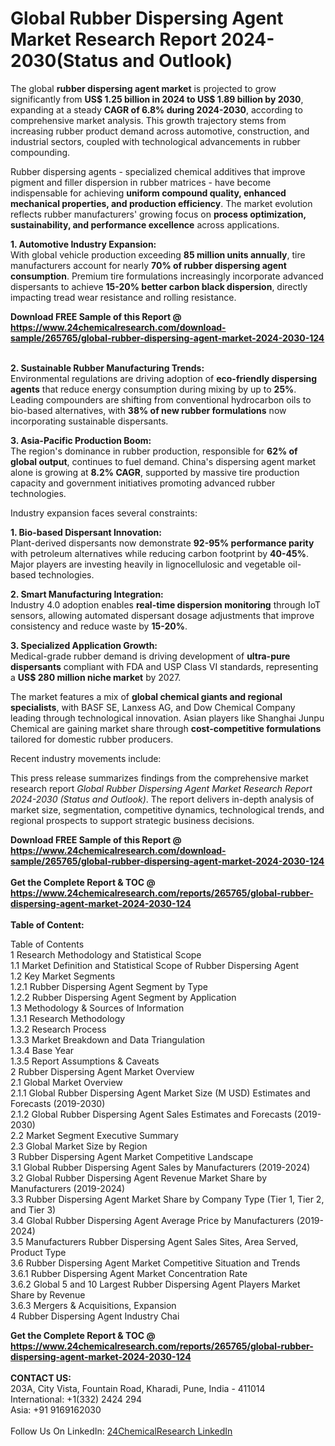 <h1>Global Rubber Dispersing Agent Market Research Report 2024-2030(Status and Outlook)</h1><p>The global <strong>rubber dispersing agent market</strong> is projected to grow significantly from <strong>US$ 1.25 billion in 2024 to US$ 1.89 billion by 2030</strong>, expanding at a steady <strong>CAGR of 6.8% during 2024-2030</strong>, according to comprehensive market analysis. This growth trajectory stems from increasing rubber product demand across automotive, construction, and industrial sectors, coupled with technological advancements in rubber compounding.</p><p>Rubber dispersing agents - specialized chemical additives that improve pigment and filler dispersion in rubber matrices - have become indispensable for achieving <strong>uniform compound quality, enhanced mechanical properties, and production efficiency</strong>. The market evolution reflects rubber manufacturers' growing focus on <strong>process optimization, sustainability, and performance excellence</strong> across applications.</p><p><strong>1. Automotive Industry Expansion:</strong><br>
With global vehicle production exceeding <strong>85 million units annually</strong>, tire manufacturers account for nearly <strong>70% of rubber dispersing agent consumption</strong>. Premium tire formulations increasingly incorporate advanced dispersants to achieve <strong>15-20% better carbon black dispersion</strong>, directly impacting tread wear resistance and rolling resistance.</p><div><b>Download FREE Sample of this Report @ 
            <a href="https://www.24chemicalresearch.com/download-sample/265765/global-rubber-dispersing-agent-market-2024-2030-124">
            https://www.24chemicalresearch.com/download-sample/265765/global-rubber-dispersing-agent-market-2024-2030-124</a></b></div><br><p><strong>2. Sustainable Rubber Manufacturing Trends:</strong><br>
Environmental regulations are driving adoption of <strong>eco-friendly dispersing agents</strong> that reduce energy consumption during mixing by up to <strong>25%</strong>. Leading compounders are shifting from conventional hydrocarbon oils to bio-based alternatives, with <strong>38% of new rubber formulations</strong> now incorporating sustainable dispersants.</p><p><strong>3. Asia-Pacific Production Boom:</strong><br>
The region's dominance in rubber production, responsible for <strong>62% of global output</strong>, continues to fuel demand. China's dispersing agent market alone is growing at <strong>8.2% CAGR</strong>, supported by massive tire production capacity and government initiatives promoting advanced rubber technologies.</p><p>Industry expansion faces several constraints:</p><p><strong>1. Bio-based Dispersant Innovation:</strong><br>
Plant-derived dispersants now demonstrate <strong>92-95% performance parity</strong> with petroleum alternatives while reducing carbon footprint by <strong>40-45%</strong>. Major players are investing heavily in lignocellulosic and vegetable oil-based technologies.</p><p><strong>2. Smart Manufacturing Integration:</strong><br>
Industry 4.0 adoption enables <strong>real-time dispersion monitoring</strong> through IoT sensors, allowing automated dispersant dosage adjustments that improve consistency and reduce waste by <strong>15-20%</strong>.</p><p><strong>3. Specialized Application Growth:</strong><br>
Medical-grade rubber demand is driving development of <strong>ultra-pure dispersants</strong> compliant with FDA and USP Class VI standards, representing a <strong>US$ 280 million niche market</strong> by 2027.</p><p>The market features a mix of <strong>global chemical giants and regional specialists</strong>, with BASF SE, Lanxess AG, and Dow Chemical Company leading through technological innovation. Asian players like Shanghai Junpu Chemical are gaining market share through <strong>cost-competitive formulations</strong> tailored for domestic rubber producers.</p><p>Recent industry movements include:</p><p>This press release summarizes findings from the comprehensive market research report <em>Global Rubber Dispersing Agent Market Research Report 2024-2030 (Status and Outlook)</em>. The report delivers in-depth analysis of market size, segmentation, competitive dynamics, technological trends, and regional prospects to support strategic business decisions.</p><div><b>Download FREE Sample of this Report @ 
            <a href="https://www.24chemicalresearch.com/download-sample/265765/global-rubber-dispersing-agent-market-2024-2030-124">
            https://www.24chemicalresearch.com/download-sample/265765/global-rubber-dispersing-agent-market-2024-2030-124</a></b></div><br><div><b>Get the Complete Report & TOC @ 
            <a href="https://www.24chemicalresearch.com/reports/265765/global-rubber-dispersing-agent-market-2024-2030-124">
            https://www.24chemicalresearch.com/reports/265765/global-rubber-dispersing-agent-market-2024-2030-124</a></b></div><br>
            <b>Table of Content:</b><p>Table of Contents<br />
1 Research Methodology and Statistical Scope<br />
1.1 Market Definition and Statistical Scope of Rubber Dispersing Agent<br />
1.2 Key Market Segments<br />
1.2.1 Rubber Dispersing Agent Segment by Type<br />
1.2.2 Rubber Dispersing Agent Segment by Application<br />
1.3 Methodology & Sources of Information<br />
1.3.1 Research Methodology<br />
1.3.2 Research Process<br />
1.3.3 Market Breakdown and Data Triangulation<br />
1.3.4 Base Year<br />
1.3.5 Report Assumptions & Caveats<br />
2 Rubber Dispersing Agent Market Overview<br />
2.1 Global Market Overview<br />
2.1.1 Global Rubber Dispersing Agent Market Size (M USD) Estimates and Forecasts (2019-2030)<br />
2.1.2 Global Rubber Dispersing Agent Sales Estimates and Forecasts (2019-2030)<br />
2.2 Market Segment Executive Summary<br />
2.3 Global Market Size by Region<br />
3 Rubber Dispersing Agent Market Competitive Landscape<br />
3.1 Global Rubber Dispersing Agent Sales by Manufacturers (2019-2024)<br />
3.2 Global Rubber Dispersing Agent Revenue Market Share by Manufacturers (2019-2024)<br />
3.3 Rubber Dispersing Agent Market Share by Company Type (Tier 1, Tier 2, and Tier 3)<br />
3.4 Global Rubber Dispersing Agent Average Price by Manufacturers (2019-2024)<br />
3.5 Manufacturers Rubber Dispersing Agent Sales Sites, Area Served, Product Type<br />
3.6 Rubber Dispersing Agent Market Competitive Situation and Trends<br />
3.6.1 Rubber Dispersing Agent Market Concentration Rate<br />
3.6.2 Global 5 and 10 Largest Rubber Dispersing Agent Players Market Share by Revenue<br />
3.6.3 Mergers & Acquisitions, Expansion<br />
4 Rubber Dispersing Agent Industry Chai</p><div><b>Get the Complete Report & TOC @ 
            <a href="https://www.24chemicalresearch.com/reports/265765/global-rubber-dispersing-agent-market-2024-2030-124">
            https://www.24chemicalresearch.com/reports/265765/global-rubber-dispersing-agent-market-2024-2030-124</a></b></div><br><b>CONTACT US:</b><br>
            203A, City Vista, Fountain Road, Kharadi, Pune, India - 411014<br>
            International: +1(332) 2424 294<br>
            Asia: +91 9169162030 <br><br>
            Follow Us On LinkedIn: <a href="https://www.linkedin.com/company/24chemicalresearch/">24ChemicalResearch LinkedIn</a>